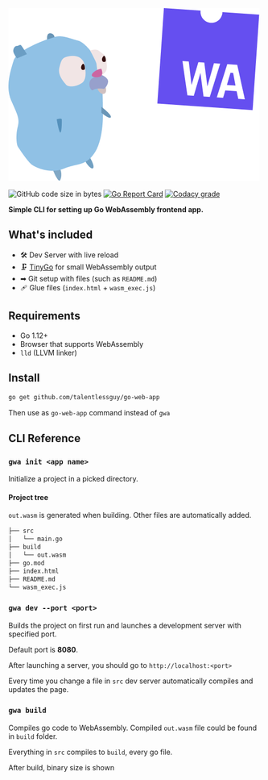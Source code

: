 ![go-web-app cover](gwa.png)

![GitHub code size in bytes](https://img.shields.io/github/languages/code-size/talentlessguy/create-go-web-app.svg?style=flat-square)
[![Go Report Card](https://goreportcard.com/badge/github.com/talentlessguy/create-go-web-app)](https://goreportcard.com/report/github.com/talentlessguy/create-go-web-app)
[![Codacy grade](https://img.shields.io/codacy/grade/36ef9ede8a13452f8498dcdbee6177eb.svg?style=flat-square)](https://app.codacy.com/app/komfy/go-web-app)

**Simple CLI for setting up Go WebAssembly frontend app.**

## What's included

- 🛠️ Dev Server with live reload
- 🗜️ [TinyGo](https://tinygo.org) for small WebAssembly output
- ➡ Git setup with files (such as `README.md`)
- 🩹 Glue files (`index.html` + `wasm_exec.js`)

## Requirements

- Go 1.12+
- Browser that supports WebAssembly
- `lld` (LLVM linker)

## Install

```sh
go get github.com/talentlessguy/go-web-app
```

Then use as `go-web-app` command instead of `gwa`

## CLI Reference

### `gwa init <app name>`

Initialize a project in a picked directory.

#### Project tree

`out.wasm` is generated when building. Other files are automatically added.

```text
├── src
│   └── main.go
├── build
│   └── out.wasm
├── go.mod
├── index.html
├── README.md
└── wasm_exec.js
```

### `gwa dev --port <port>`

Builds the project on first run and launches a development server with specified port.

Default port is **8080**.

After launching a server, you should go to `http://localhost:<port>`

Every time you change a file in `src` dev server automatically compiles and updates the page.

### `gwa build`

Compiles go code to WebAssembly. Compiled `out.wasm` file could be found in `build` folder.

Everything in `src` compiles to `build`, every go file.

After build, binary size is shown

